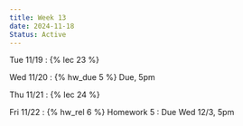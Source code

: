 ```yaml
---
title: Week 13
date: 2024-11-18
Status: Active
---
```


Tue 11/19
: {% lec 23 %}

Wed 11/20
: {% hw_due 5 %} Due, 5pm

Thu 11/21
: {% lec 24 %}

Fri 11/22
: {% hw_rel 6 %} Homework 5
  : Due Wed 12/3, 5pm
